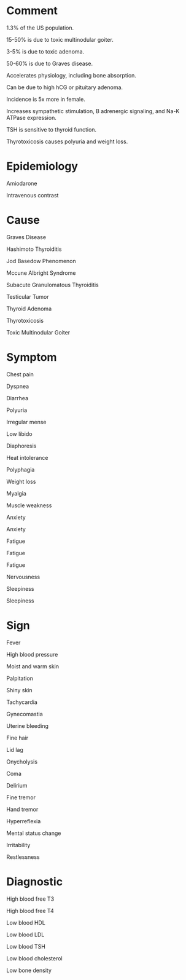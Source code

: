 # Comment

1.3% of the US population.

15-50% is due to toxic multinodular goiter.

3-5% is due to toxic adenoma.

50-60% is due to Graves disease.

Accelerates physiology, including bone absorption.

Can be due to high hCG or pituitary adenoma.

Incidence is 5x more in female.

Increases sympathetic stimulation, B adrenergic signaling, and Na-K ATPase expression.

TSH is sensitive to thyroid function.

Thyrotoxicosis causes polyuria and weight loss.

# Epidemiology

Amiodarone

Intravenous contrast

# Cause

Graves Disease

Hashimoto Thyroiditis

Jod Basedow Phenomenon

Mccune Albright Syndrome

Subacute Granulomatous Thyroiditis

Testicular Tumor

Thyroid Adenoma

Thyrotoxicosis

Toxic Multinodular Goiter

# Symptom

Chest pain

Dyspnea

Diarrhea

Polyuria

Irregular mense

Low libido

Diaphoresis

Heat intolerance

Polyphagia

Weight loss

Myalgia

Muscle weakness

Anxiety

Anxiety

Fatigue

Fatigue

Fatigue

Nervousness

Sleepiness

Sleepiness

# Sign

Fever

High blood pressure

Moist and warm skin

Palpitation

Shiny skin

Tachycardia

Gynecomastia

Uterine bleeding

Fine hair

Lid lag

Onycholysis

Coma

Delirium

Fine tremor

Hand tremor

Hyperreflexia

Mental status change

Irritability

Restlessness

# Diagnostic

High blood free T3

High blood free T4

Low blood HDL

Low blood LDL

Low blood TSH

Low blood cholesterol

Low bone density
